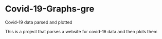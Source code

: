 # Covid-19-Graphs-gre
Covid-19 data parsed and plotted 

This is a project that parses a website for covid-19 data and then plots them
